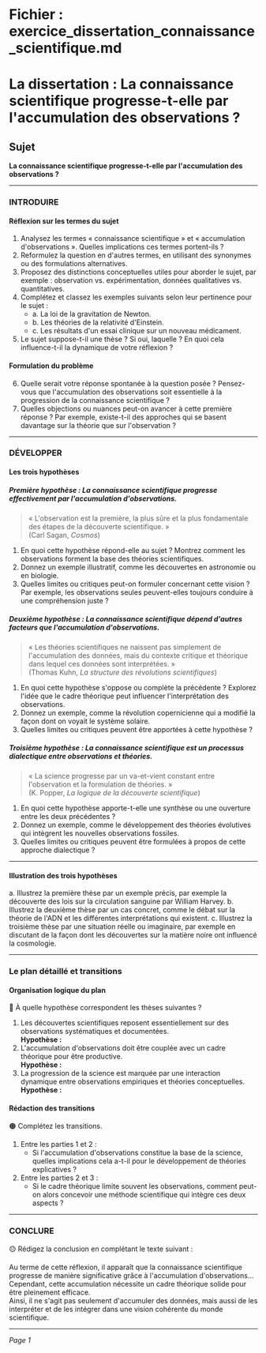 # Fichier : exercice_dissertation_connaissance_scientifique.md

# La dissertation : La connaissance scientifique progresse-t-elle par l'accumulation des observations ?

## Sujet
**La connaissance scientifique progresse-t-elle par l'accumulation des observations ?**

---

### INTRODUIRE

#### Réflexion sur les termes du sujet

1. Analysez les termes « connaissance scientifique » et « accumulation d'observations ». Quelles implications ces termes portent-ils ?
2. Reformulez la question en d'autres termes, en utilisant des synonymes ou des formulations alternatives.
3. Proposez des distinctions conceptuelles utiles pour aborder le sujet, par exemple : observation vs. expérimentation, données qualitatives vs. quantitatives.
4. Complétez et classez les exemples suivants selon leur pertinence pour le sujet :
   - a. La loi de la gravitation de Newton.
   - b. Les théories de la relativité d'Einstein.
   - c. Les résultats d'un essai clinique sur un nouveau médicament.
5. Le sujet suppose-t-il une thèse ? Si oui, laquelle ? En quoi cela influence-t-il la dynamique de votre réflexion ?

#### Formulation du problème

6. Quelle serait votre réponse spontanée à la question posée ? Pensez-vous que l'accumulation des observations soit essentielle à la progression de la connaissance scientifique ?
7. Quelles objections ou nuances peut-on avancer à cette première réponse ? Par exemple, existe-t-il des approches qui se basent davantage sur la théorie que sur l'observation ?

---

### DÉVELOPPER

#### Les trois hypothèses

##### Première hypothèse : La connaissance scientifique progresse effectivement par l'accumulation d'observations.

> « L'observation est la première, la plus sûre et la plus fondamentale des étapes de la découverte scientifique. »  
> (Carl Sagan, *Cosmos*)

1. En quoi cette hypothèse répond-elle au sujet ? Montrez comment les observations forment la base des théories scientifiques.
2. Donnez un exemple illustratif, comme les découvertes en astronomie ou en biologie.
3. Quelles limites ou critiques peut-on formuler concernant cette vision ? Par exemple, les observations seules peuvent-elles toujours conduire à une compréhension juste ?

##### Deuxième hypothèse : La connaissance scientifique dépend d'autres facteurs que l'accumulation d'observations.

> « Les théories scientifiques ne naissent pas simplement de l'accumulation des données, mais du contexte critique et théorique dans lequel ces données sont interprétées. »  
> (Thomas Kuhn, *La structure des révolutions scientifiques*)

1. En quoi cette hypothèse s'oppose ou complète la précédente ? Explorez l'idée que le cadre théorique peut influencer l'interprétation des observations.
2. Donnez un exemple, comme la révolution copernicienne qui a modifié la façon dont on voyait le système solaire.
3. Quelles limites ou critiques peuvent être apportées à cette hypothèse ?

##### Troisième hypothèse : La connaissance scientifique est un processus dialectique entre observations et théories.

> « La science progresse par un va-et-vient constant entre l'observation et la formulation de théories. »  
> (K. Popper, *La logique de la découverte scientifique*)

1. En quoi cette hypothèse apporte-t-elle une synthèse ou une ouverture entre les deux précédentes ?
2. Donnez un exemple, comme le développement des théories évolutives qui intègrent les nouvelles observations fossiles.
3. Quelles limites ou critiques peuvent être formulées à propos de cette approche dialectique ?

---

#### Illustration des trois hypothèses

a. Illustrez la première thèse par un exemple précis, par exemple la découverte des lois sur la circulation sanguine par William Harvey.
b. Illustrez la deuxième thèse par un cas concret, comme le débat sur la théorie de l'ADN et les différentes interprétations qui existent.
c. Illustrez la troisième thèse par une situation réelle ou imaginaire, par exemple en discutant de la façon dont les découvertes sur la matière noire ont influencé la cosmologie.

---

### Le plan détaillé et transitions

#### Organisation logique du plan

🔴 À quelle hypothèse correspondent les thèses suivantes ?

1. Les découvertes scientifiques reposent essentiellement sur des observations systématiques et documentées.  
   **Hypothèse :** 
2. L'accumulation d'observations doit être couplée avec un cadre théorique pour être productive.  
   **Hypothèse :**
3. La progression de la science est marquée par une interaction dynamique entre observations empiriques et théories conceptuelles.  
   **Hypothèse :**

#### Rédaction des transitions

🟠 Complétez les transitions.

1. Entre les parties 1 et 2 :  
   - Si l'accumulation d'observations constitue la base de la science, quelles implications cela a-t-il pour le développement de théories explicatives ?
2. Entre les parties 2 et 3 :  
   - Si le cadre théorique limite souvent les observations, comment peut-on alors concevoir une méthode scientifique qui intègre ces deux aspects ?

---

### CONCLURE

🟡 Rédigez la conclusion en complétant le texte suivant :

Au terme de cette réflexion, il apparaît que la connaissance scientifique progresse de manière significative grâce à l'accumulation d'observations...  
Cependant, cette accumulation nécessite un cadre théorique solide pour être pleinement efficace.  
Ainsi, il ne s'agit pas seulement d'accumuler des données, mais aussi de les interpréter et de les intégrer dans une vision cohérente du monde scientifique.

---

*Page 1*